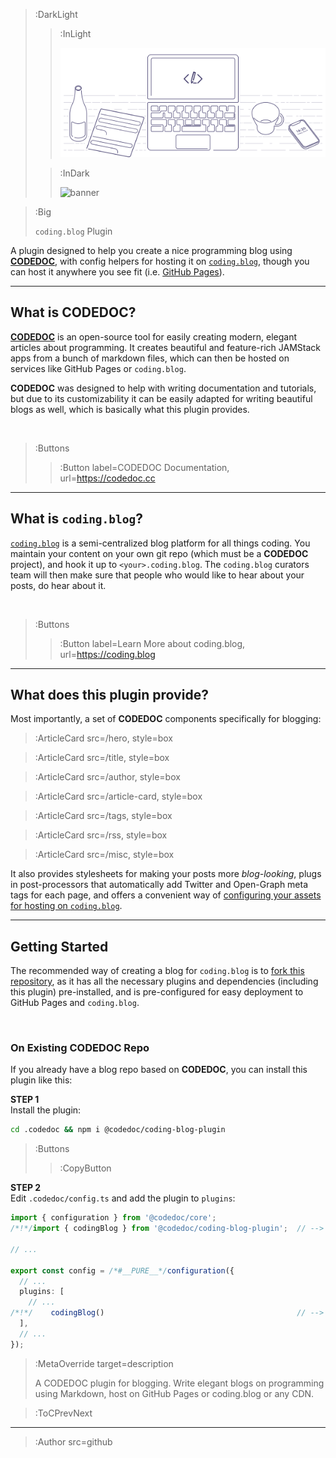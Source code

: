 > :DarkLight
> > :InLight
> >
> > ![banner](/img/cb-banner.svg)
>
> > :InDark
> > 
> > ![banner](https://connect-platform.github.io/coding-blog-boilerplate/img/cb-banner-dark.svg)

> :Big
>
>`coding.blog` Plugin

A plugin designed to help you
create a nice programming blog using [**CODEDOC**](https://codedoc.cc), 
with config helpers for hosting it on [`coding.blog`](https://coding.blog),
though you can host it anywhere you see fit (i.e. [GitHub Pages](https://pages.github.com/)).

---

## What is CODEDOC?

[**CODEDOC**](https://codedoc.cc) is an open-source tool for easily creating modern, elegant articles
about programming. It creates beautiful and feature-rich JAMStack apps from a bunch
of markdown files, which can then be hosted on services like GitHub Pages or `coding.blog`.

**CODEDOC** was designed to help with writing documentation and tutorials, but due
to its customizability it can be easily adapted for writing beautiful blogs as well, which
is basically what this plugin provides.

<br>

> :Buttons
> > :Button label=CODEDOC Documentation, url=https://codedoc.cc

---

## What is `coding.blog`?

[`coding.blog`](https://coding.blog) is a semi-centralized blog platform for all things coding.
You maintain your content on your own git repo (which must be a **CODEDOC** project), and hook it up
to `<your>.coding.blog`. The `coding.blog` curators team will then make sure that people who would
like to hear about your posts, do hear about it.

<br>

> :Buttons
> > :Button label=Learn More about coding.blog, url=https://coding.blog

---

## What does this plugin provide?

Most importantly, a set of **CODEDOC** components specifically for blogging:

> :ArticleCard src=/hero, style=box

> :ArticleCard src=/title, style=box

> :ArticleCard src=/author, style=box

> :ArticleCard src=/article-card, style=box

> :ArticleCard src=/tags, style=box

> :ArticleCard src=/rss, style=box

> :ArticleCard src=/misc, style=box

It also provides stylesheets for making your posts more _blog-looking_, plugs in post-processors
that automatically add Twitter and Open-Graph meta tags for each page, and offers a convenient
way of [configuring your assets for hosting on `coding.blog`](/assets).

---

## Getting Started

The recommended way of creating a blog for `coding.blog` is to [fork this repository](https://github.com/CONNECT-platform/coding-blog-boilerplate/fork), as it has all the necessary plugins and dependencies (including this plugin)
pre-installed, and is pre-configured for easy deployment to GitHub Pages and `coding.blog`.

<br>

### On Existing CODEDOC Repo

If you already have a blog repo based on **CODEDOC**, you can install this plugin like this:


**STEP 1**\
Install the plugin:
```bash
cd .codedoc && npm i @codedoc/coding-blog-plugin
```
> :Buttons
> > :CopyButton

**STEP 2**\
Edit `.codedoc/config.ts` and add the plugin to `plugins`:

```ts | .codedoc/config.ts
import { configuration } from '@codedoc/core';
/*!*/import { codingBlog } from '@codedoc/coding-blog-plugin';  // --> import the plugin

// ...

export const config = /*#__PURE__*/configuration({
  // ...
  plugins: [
    // ...
/*!*/    codingBlog()                                           // --> plug the plugin in
  ],
  // ...
});
```

> :MetaOverride target=description
>
> A CODEDOC plugin for blogging. Write elegant blogs on programming using Markdown, host on GitHub Pages or coding.blog or any CDN.

> :ToCPrevNext

---

> :Author src=github